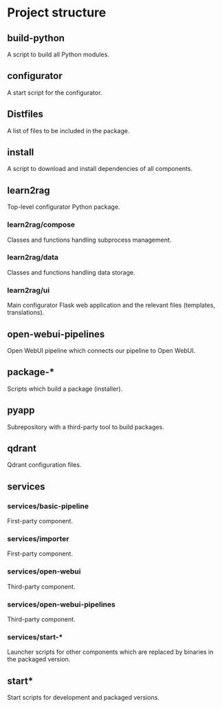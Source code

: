 # Project structure
## build-python
A script to build all Python modules.
## configurator
A start script for the configurator.
## Distfiles
A list of files to be included in the package.
## install
A script to download and install dependencies of all components.
## learn2rag
Top-level configurator Python package.
### learn2rag/compose
Classes and functions handling subprocess management.
### learn2rag/data
Classes and functions handling data storage.
### learn2rag/ui
Main configurator Flask web application and the relevant files (templates, translations).
## open-webui-pipelines
Open WebUI pipeline which connects our pipeline to Open WebUI.
## package-*
Scripts which build a package (installer).
## pyapp
Subrepository with a third-party tool to build packages.
## qdrant
Qdrant configuration files.
## services
### services/basic-pipeline
First-party component.
### services/importer
First-party component.
### services/open-webui
Third-party component.
### services/open-webui-pipelines
Third-party component.
### services/start-*
Launcher scripts for other components which are replaced by binaries in the packaged version.
## start*
Start scripts for development and packaged versions.
